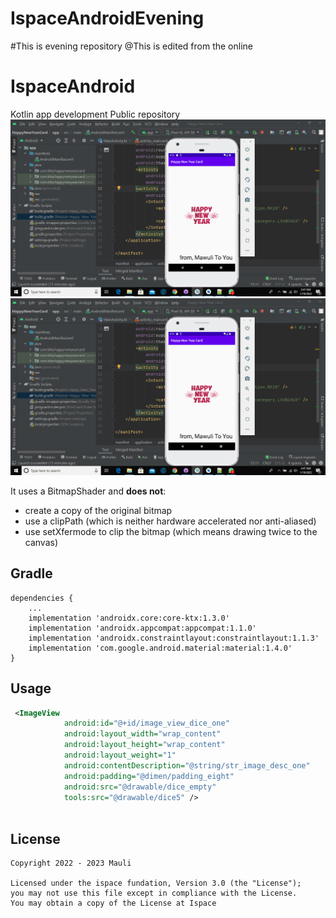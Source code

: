 # IspaceAndroidEvening
 #This is evening repository
@This is edited from the online
# IspaceAndroid
 Kotlin app development
Public repository
![TheMaster](https://github.com/Mawuli87/IspaceAndroid/blob/main/HappyNewYearCard/Screenshot%202.png)
![TheMaster](https://github.com/Mawuli87/IspaceAndroidEvening/blob/main/HappyNewYearCard/Screenshot%202.png)

It uses a BitmapShader and **does not**:
* create a copy of the original bitmap
* use a clipPath (which is neither hardware accelerated nor anti-aliased)
* use setXfermode to clip the bitmap (which means drawing twice to the canvas)

Gradle
------
```
dependencies {
    ...
    implementation 'androidx.core:core-ktx:1.3.0'
    implementation 'androidx.appcompat:appcompat:1.1.0'
    implementation 'androidx.constraintlayout:constraintlayout:1.1.3'
    implementation 'com.google.android.material:material:1.4.0'
}
```

 Usage
-----
```xml
 <ImageView
            android:id="@+id/image_view_dice_one"
            android:layout_width="wrap_content"
            android:layout_height="wrap_content"
            android:layout_weight="1"
            android:contentDescription="@string/str_image_desc_one"
            android:padding="@dimen/padding_eight"
            android:src="@drawable/dice_empty"
            tools:src="@drawable/dice5" />
		
```

License
-------

    Copyright 2022 - 2023 Mauli

    Licensed under the ispace fundation, Version 3.0 (the "License");
    you may not use this file except in compliance with the License.
    You may obtain a copy of the License at Ispace
